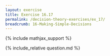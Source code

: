 ```yaml
---
layout: exercise
title: Exercise 16.17
permalink: /decision-theory-exercises/ex_17/
breadcrumb: 16-Making-Simple-Decisions
---
```


{% include mathjax_support %}

<div><i class="arrow-up loader" data-chapter="decision-theory-exercises" data-exercise="ex_17" data-rating="0"></i></div>
{% include_relative question.md %}
